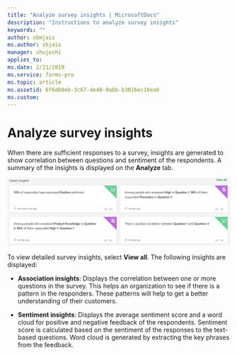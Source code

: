 ```yaml
---
title: "Analyze survey insights | MicrosoftDocs"
description: "Instructions to analyze survey insights"
keywords: ""
author: sbmjais
ms.author: shjais
manager: shujoshi
applies_to: 
ms.date: 2/21/2019
ms.service: forms-pro
ms.topic: article
ms.assetid: 6f6d60eb-3c67-4e40-9abb-b3016ec16ea0
ms.custom: 
---
```

# Analyze survey insights

When there are sufficient responses to a survey, insights are generated to show correlation between questions and sentiment of the respondents. A summary of the insights is displayed on the **Analyze** tab.

![view survey insights](media/survey-insights.png "View survey insights")  

To view detailed survey insights, select **View all**. The following insights are displayed:

- **Association insights**: Displays the correlation between one or more questions in the survey. This helps an organization to see if there is a pattern in the responders. These patterns will help to get a better understanding of their customers.

- **Sentiment insights**: Displays the average sentiment score and a word cloud for positive and negative feedback of the respondents. Sentiment score is calculated based on the sentiment of the responses to the text-based questions. Word cloud is generated by extracting the key phrases from the feedback.

